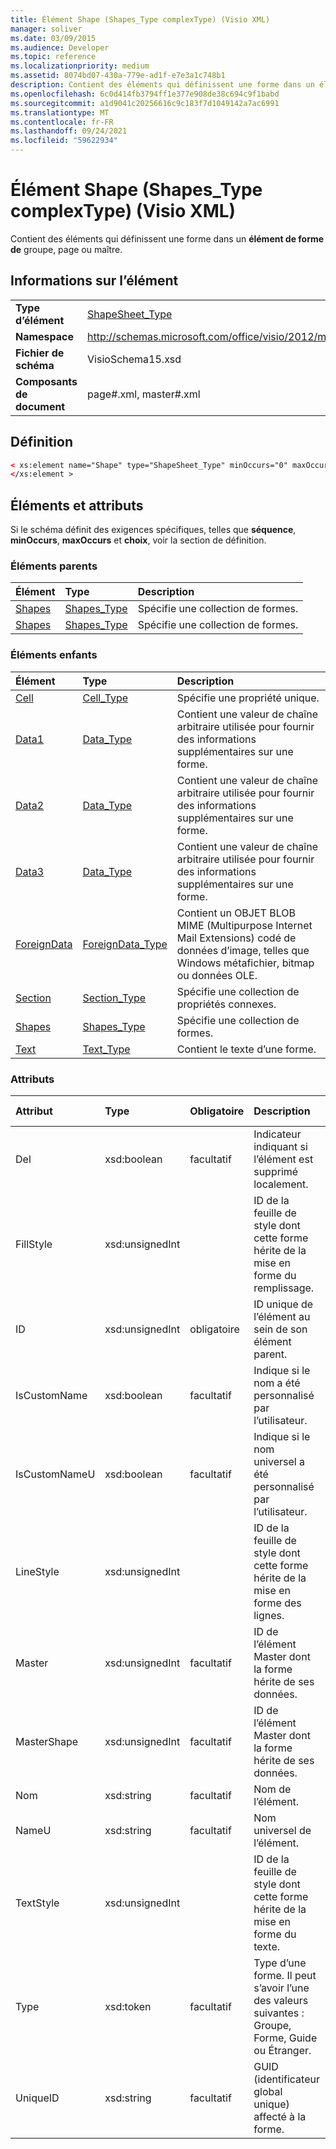 ```yaml
---
title: Élément Shape (Shapes_Type complexType) (Visio XML)
manager: soliver
ms.date: 03/09/2015
ms.audience: Developer
ms.topic: reference
ms.localizationpriority: medium
ms.assetid: 8074bd07-430a-779e-ad1f-e7e3a1c748b1
description: Contient des éléments qui définissent une forme dans un élément Master, Page ou Group Shape.
ms.openlocfilehash: 6c0d414fb3794ff1e377e908de38c694c9f1babd
ms.sourcegitcommit: a1d9041c20256616c9c183f7d1049142a7ac6991
ms.translationtype: MT
ms.contentlocale: fr-FR
ms.lasthandoff: 09/24/2021
ms.locfileid: "59622934"
---
```

# <a name="shape-element-shapes_type-complextype-visio-xml"></a>Élément Shape (Shapes_Type complexType) (Visio XML)

Contient des éléments qui définissent une forme dans un **élément de forme de** groupe, page ou maître. 
  
## <a name="element-information"></a>Informations sur l’élément

|||
|:-----|:-----|
|**Type d’élément** <br/> |[ShapeSheet_Type](shapesheet_type-complextypevisio-xml.md) <br/> |
|**Namespace** <br/> |http://schemas.microsoft.com/office/visio/2012/main  <br/> |
|**Fichier de schéma** <br/> |VisioSchema15.xsd  <br/> |
|**Composants de document** <br/> |page#.xml, master#.xml  <br/> |
   
## <a name="definition"></a>Définition

```XML
< xs:element name="Shape" type="ShapeSheet_Type" minOccurs="0" maxOccurs="unbounded" >
</xs:element >
```

## <a name="elements-and-attributes"></a>Éléments et attributs

Si le schéma définit des exigences spécifiques, telles que **séquence**, **minOccurs**, **maxOccurs** et **choix**, voir la section de définition. 
  
### <a name="parent-elements"></a>Éléments parents

|**Élément**|**Type**|**Description**|
|:-----|:-----|:-----|
|[Shapes](shapes-element-pagecontents_type-complextypevisio-xml.md) <br/> |[Shapes_Type](shapes_type-complextypevisio-xml.md) <br/> |Spécifie une collection de formes.  <br/> |
|[Shapes](shapes-element-pagecontents_type-complextypevisio-xml.md) <br/> |[Shapes_Type](shapes_type-complextypevisio-xml.md) <br/> |Spécifie une collection de formes.  <br/> |
   
### <a name="child-elements"></a>Éléments enfants

|**Élément**|**Type**|**Description**|
|:-----|:-----|:-----|
|[Cell](cell-elementvisio-xml.md) <br/> |[Cell_Type](cell_type-complextypevisio-xml.md) <br/> |Spécifie une propriété unique.  <br/> |
|[Data1](data1-element-shapesheet_type-complextypevisio-xml.md) <br/> |[Data_Type](data_type-complextypevisio-xml.md) <br/> |Contient une valeur de chaîne arbitraire utilisée pour fournir des informations supplémentaires sur une forme.  <br/> |
|[Data2](data2-element-shapesheet_type-complextypevisio-xml.md) <br/> |[Data_Type](data_type-complextypevisio-xml.md) <br/> |Contient une valeur de chaîne arbitraire utilisée pour fournir des informations supplémentaires sur une forme.  <br/> |
|[Data3](data3-element-shapesheet_type-complextypevisio-xml.md) <br/> |[Data_Type](data_type-complextypevisio-xml.md) <br/> |Contient une valeur de chaîne arbitraire utilisée pour fournir des informations supplémentaires sur une forme.  <br/> |
|[ForeignData](foreigndata-element-shapesheet_type-complextypevisio-xml.md) <br/> |[ForeignData_Type](foreigndata_type-complextypevisio-xml.md) <br/> |Contient un OBJET BLOB MIME (Multipurpose Internet Mail Extensions) codé de données d’image, telles que Windows métafichier, bitmap ou données OLE.  <br/> |
|[Section](section-element-sheet_type-complextypevisio-xml.md) <br/> |[Section_Type](section_type-complextypevisio-xml.md) <br/> |Spécifie une collection de propriétés connexes.  <br/> |
|[Shapes](shapes-element-shapesheet_type-complextypevisio-xml.md) <br/> |[Shapes_Type](shapes_type-complextypevisio-xml.md) <br/> |Spécifie une collection de formes.  <br/> |
|[Text](text-element-shapesheet_type-complextypevisio-xml.md) <br/> |[Text_Type](text_type-complextypevisio-xml.md) <br/> |Contient le texte d’une forme.  <br/> |
   
### <a name="attributes"></a>Attributs

|**Attribut**|**Type**|**Obligatoire**|**Description**|**Valeurs possibles**|
|:-----|:-----|:-----|:-----|:-----|
|Del  <br/> |xsd:boolean  <br/> |facultatif  <br/> |Indicateur indiquant si l’élément est supprimé localement.  <br/> |Valeurs du type xsd:boolean.  <br/> |
|FillStyle  <br/> |xsd:unsignedInt  <br/> ||ID de la feuille de style dont cette forme hérite de la mise en forme du remplissage.  <br/> |Valeurs du type xsd:unsignedInt.  <br/> |
|ID  <br/> |xsd:unsignedInt  <br/> |obligatoire  <br/> |ID unique de l’élément au sein de son élément parent.  <br/> |Valeurs du type xsd:unsignedInt.  <br/> |
|IsCustomName  <br/> |xsd:boolean  <br/> |facultatif  <br/> |Indique si le nom a été personnalisé par l’utilisateur.  <br/> |Valeurs du type xsd:boolean.  <br/> |
|IsCustomNameU  <br/> |xsd:boolean  <br/> |facultatif  <br/> |Indique si le nom universel a été personnalisé par l’utilisateur.  <br/> |Valeurs du type xsd:boolean.  <br/> |
|LineStyle  <br/> |xsd:unsignedInt  <br/> ||ID de la feuille de style dont cette forme hérite de la mise en forme des lignes.  <br/> |Valeurs du type xsd:unsignedInt.  <br/> |
|Master  <br/> |xsd:unsignedInt  <br/> |facultatif  <br/> |ID de l’élément Master dont la forme hérite de ses données.  <br/> |Valeurs du type xsd:unsignedInt.  <br/> |
|MasterShape  <br/> |xsd:unsignedInt  <br/> |facultatif  <br/> |ID de l’élément Master dont la forme hérite de ses données.  <br/> |Valeurs du type xsd:unsignedInt.  <br/> |
|Nom  <br/> |xsd:string  <br/> |facultatif  <br/> |Nom de l’élément.  <br/> |Valeurs du type xsd:string.  <br/> |
|NameU  <br/> |xsd:string  <br/> |facultatif  <br/> |Nom universel de l’élément.  <br/> |Valeurs du type xsd:string.  <br/> |
|TextStyle  <br/> |xsd:unsignedInt  <br/> ||ID de la feuille de style dont cette forme hérite de la mise en forme du texte.  <br/> |Valeurs du type xsd:unsignedInt.  <br/> |
|Type  <br/> |xsd:token  <br/> |facultatif  <br/> |Type d’une forme. Il peut s’avoir l’une des valeurs suivantes : Groupe, Forme, Guide ou Étranger.  <br/> |Valeurs du type xsd:token.  <br/> |
|UniqueID  <br/> |xsd:string  <br/> |facultatif  <br/> |GUID (identificateur global unique) affecté à la forme.  <br/> |Valeurs du type xsd:string.  <br/> |
   

